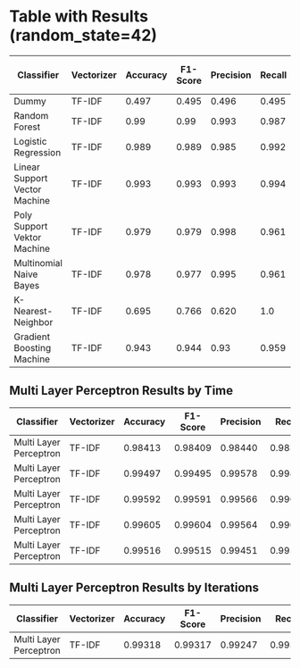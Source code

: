 # Table with Results (random_state=42)

| Classifier | Vectorizer | Accuracy | F1-Score | Precision | Recall | Processing Time (in min) |
|------------|------------|----------|----------|-----------|--------|-----------------|
| Dummy | TF-IDF | 0.497 | 0.495 | 0.496 | 0.495 | 0.01 |
| Random Forest | TF-IDF | 0.99 | 0.99 | 0.993 | 0.987 | 2.57 |
| Logistic Regression | TF-IDF | 0.989 | 0.989 | 0.985 | 0.992 | 0.02 |
| Linear Support Vector Machine | TF-IDF | 0.993 | 0.993 | 0.993 | 0.994 | 17.86 |
| Poly Support Vektor Machine | TF-IDF | 0.979 | 0.979 | 0.998 | 0.961 | 128.6 |
| Multinomial Naive Bayes | TF-IDF | 0.978 | 0.977 | 0.995 | 0.961 | 0.01 |
| K-Nearest-Neighbor | TF-IDF | 0.695 | 0.766 | 0.620 | 1.0 | 0.68 |
| Gradient Boosting Machine | TF-IDF | 0.943 | 0.944 | 0.93 | 0.959 | 3.45 |

## Multi Layer Perceptron Results by Time

| Classifier | Vectorizer | Accuracy | F1-Score | Precision | Recall | Processing Time |
|------------|------------|----------|----------|-----------|--------|-----------------|
| Multi Layer Perceptron | TF-IDF | 0.98413 | 0.98409 | 0.98440 | 0.98378 | 1m 0.5s |
| Multi Layer Perceptron | TF-IDF | 0.99497 | 0.99495 | 0.99578 | 0.99412 | 5m 0.4s |
| Multi Layer Perceptron | TF-IDF | 0.99592 | 0.99591 | 0.99566 | 0.99617 | 30m 0.6s |
| Multi Layer Perceptron | TF-IDF | 0.99605 | 0.99604 | 0.99564 | 0.99642 | 60m 0.8s |
| Multi Layer Perceptron | TF-IDF | 0.99516 | 0.99515 | 0.99451 | 0.99578 | 450m 56.3s |

## Multi Layer Perceptron Results by Iterations

| Classifier | Vectorizer | Accuracy | F1-Score | Precision | Recall | Iterations | Processing Time |
|------------|------------|----------|----------|-----------|--------|------------|-----------------|
| Multi Layer Perceptron | TF-IDF | 0.99318 | 0.99317 | 0.99247 | 0.99387 | 1 | 3m 8.0s |
